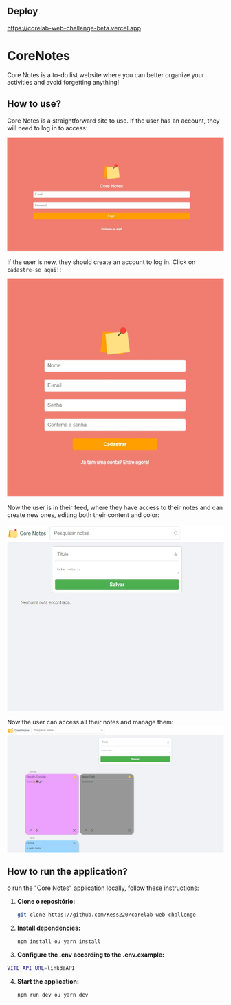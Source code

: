 ## Deploy

https://corelab-web-challenge-beta.vercel.app

# CoreNotes

Core Notes is a to-do list website where you can better organize your activities and avoid forgetting anything!

## How to use?

Core Notes is a straightforward site to use. If the user has an account, they will need to log in to access:

![Logo](./public/login1.jpg)

If the user is new, they should create an account to log in. Click on `cadastre-se aqui!`:

![Logo](./public/cadastro.jpg)

Now the user is in their feed, where they have access to their notes and can create new ones, editing both their content and color:

![Logo](./public/feed.jpg)

Now the user can access all their notes and manage them:
![Logo](./public/notes.jpg)

## How to run the application?

o run the "Core Notes" application locally, follow these instructions:

1. **Clone o repositório:**

   ```bash
   git clone https://github.com/Kess220/corelab-web-challenge

   ```

2. **Install dependencies:**

   ```bash
   npm install ou yarn install

   ```

3. **Configure the .env according to the .env.example:**

```bash
VITE_API_URL=linkdaAPI

```

4. **Start the application:**

   ```bash
   npm run dev ou yarn dev

   ```

